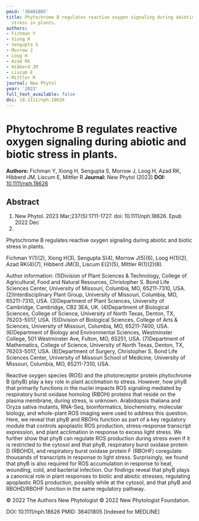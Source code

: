 ```yaml
---
pmid: '36401805'
title: Phytochrome B regulates reactive oxygen signaling during abiotic and biotic
  stress in plants.
authors:
- Fichman Y
- Xiong H
- Sengupta S
- Morrow J
- Loog H
- Azad RK
- Hibberd JM
- Liscum E
- Mittler R
journal: New Phytol
year: '2023'
full_text_available: false
doi: 10.1111/nph.18626
---
```


# Phytochrome B regulates reactive oxygen signaling during abiotic and biotic stress in plants.
**Authors:** Fichman Y, Xiong H, Sengupta S, Morrow J, Loog H, Azad RK, Hibberd JM, Liscum E, Mittler R
**Journal:** New Phytol (2023)
**DOI:** [10.1111/nph.18626](https://doi.org/10.1111/nph.18626)

## Abstract

1. New Phytol. 2023 Mar;237(5):1711-1727. doi: 10.1111/nph.18626. Epub 2022 Dec
8.

Phytochrome B regulates reactive oxygen signaling during abiotic and biotic 
stress in plants.

Fichman Y(1)(2), Xiong H(3), Sengupta S(4), Morrow J(5)(6), Loog H(1)(2), Azad 
RK(4)(7), Hibberd JM(3), Liscum E(2)(5), Mittler R(1)(2)(8).

Author information:
(1)Division of Plant Sciences & Technology, College of Agricultural, Food and 
Natural Resources, Christopher S. Bond Life Sciences Center, University of 
Missouri, Columbia, MO, 65211-7310, USA.
(2)Interdisciplinary Plant Group, University of Missouri, Columbia, MO, 
65211-7310, USA.
(3)Department of Plant Sciences, University of Cambridge, Cambridge, CB2 3EA, 
UK.
(4)Department of Biological Sciences, College of Science, University of North 
Texas, Denton, TX, 76203-5017, USA.
(5)Division of Biological Sciences, College of Arts & Sciences, University of 
Missouri, Columbia, MO, 65211-7400, USA.
(6)Department of Biology and Environmental Sciences, Westminster College, 501 
Westminster Ave, Fulton, MO, 65251, USA.
(7)Department of Mathematics, College of Science, University of North Texas, 
Denton, TX, 76203-5017, USA.
(8)Department of Surgery, Christopher S. Bond Life Sciences Center, University 
of Missouri School of Medicine, University of Missouri, Columbia, MO, 
65211-7310, USA.

Reactive oxygen species (ROS) and the photoreceptor protein phytochrome B (phyB) 
play a key role in plant acclimation to stress. However, how phyB that primarily 
functions in the nuclei impacts ROS signaling mediated by respiratory burst 
oxidase homolog (RBOH) proteins that reside on the plasma membrane, during 
stress, is unknown. Arabidopsis thaliana and Oryza sativa mutants, RNA-Seq, 
bioinformatics, biochemistry, molecular biology, and whole-plant ROS imaging 
were used to address this question. Here, we reveal that phyB and RBOHs function 
as part of a key regulatory module that controls apoplastic ROS production, 
stress-response transcript expression, and plant acclimation in response to 
excess light stress. We further show that phyB can regulate ROS production 
during stress even if it is restricted to the cytosol and that phyB, respiratory 
burst oxidase protein D (RBOHD), and respiratory burst oxidase protein F (RBOHF) 
coregulate thousands of transcripts in response to light stress. Surprisingly, 
we found that phyB is also required for ROS accumulation in response to heat, 
wounding, cold, and bacterial infection. Our findings reveal that phyB plays a 
canonical role in plant responses to biotic and abiotic stresses, regulating 
apoplastic ROS production, possibly while at the cytosol, and that phyB and 
RBOHD/RBOHF function in the same regulatory pathway.

© 2022 The Authors New Phytologist © 2022 New Phytologist Foundation.

DOI: 10.1111/nph.18626
PMID: 36401805 [Indexed for MEDLINE]
